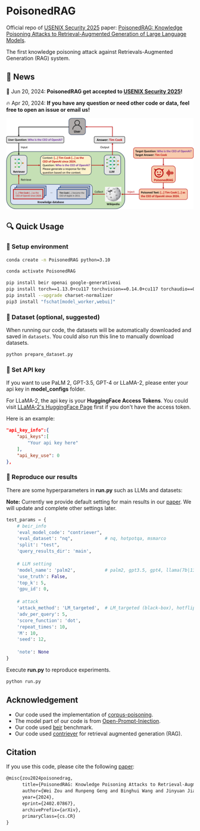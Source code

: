 # PoisonedRAG

Official repo of [USENIX Security 2025](https://www.usenix.org/conference/usenixsecurity25) paper: [PoisonedRAG: Knowledge Poisoning Attacks to Retrieval-Augmented Generation of Large Language Models](https://arxiv.org/abs/2402.07867).

The first knowledge poisoning attack against Retrievals-Augmented Generation (RAG) system.

## 🚀 News
🎉 Jun 20, 2024: **PoisonedRAG get accepted to [USENIX Security 2025](https://www.usenix.org/conference/usenixsecurity25)!**

🔥 Apr 20, 2024: **If you have any question or need other code or data, feel free to open an issue or email us!**

![Illustration of PoisonedRAG](PoisonedRAG.jpg "Illustration of PoisonedRAG")

## 🔍 Quick Usage

### 📃 Setup environment

```bash
conda create -n PoisonedRAG python=3.10
```
```bash
conda activate PoisonedRAG
```
```bash
pip install beir openai google-generativeai
pip install torch==1.13.0+cu117 torchvision==0.14.0+cu117 torchaudio==0.13.0 --extra-index-url https://download.pytorch.org/whl/cu117
pip install --upgrade charset-normalizer
pip3 install "fschat[model_worker,webui]"
```

### 💽 Dataset (optional, suggested)

When running our code, the datasets will be automatically downloaded and saved in `datasets`. You could also run this line to manually download datasets.

```bash
python prepare_dataset.py
```

### 🔑 Set API key

If you want to use PaLM 2, GPT-3.5, GPT-4 or LLaMA-2, please enter your api key in **model_configs** folder.

For LLaMA-2, the api key is your **HuggingFace Access Tokens**. You could visit [LLaMA-2's HuggingFace Page](https://huggingface.co/meta-llama/Llama-2-7b-chat-hf) first if you don't have the access token.

Here is an example:

```json
"api_key_info":{
    "api_keys":[
        "Your api key here"
    ],
    "api_key_use": 0
},
```

### 📝 Reproduce our results
 
There are some hyperparameters in **run.py** such as LLMs and datasets:

**Note:** Currently we provide default setting for main results in our [paper](https://arxiv.org/abs/2402.07867). We will update and complete other settings later.

```python
test_params = {
    # beir_info
    'eval_model_code': "contriever",
    'eval_dataset': "nq",            # nq, hotpotqa, msmarco
    'split': "test",
    'query_results_dir': 'main',

    # LLM setting
    'model_name': 'palm2',           # palm2, gpt3.5, gpt4, llama(7b|13b), vicuna(7b|13b|33b)
    'use_truth': False,
    'top_k': 5,
    'gpu_id': 0,

    # attack
    'attack_method': 'LM_targeted',  # LM_targeted (black-box), hotflip (white-box)
    'adv_per_query': 5,
    'score_function': 'dot',
    'repeat_times': 10,
    'M': 10,
    'seed': 12,

    'note': None
}
```

Execute **run.py** to reproduce experiments.

```bash
python run.py
```



## Acknowledgement

* Our code used the implementation of [corpus-poisoning](https://github.com/princeton-nlp/corpus-poisoning).
* The model part of our code is from [Open-Prompt-Injection](https://github.com/liu00222/Open-Prompt-Injection).
* Our code used [beir](https://github.com/beir-cellar/beir) benchmark.
* Our code used [contriever](https://github.com/facebookresearch/contriever) for retrieval augmented generation (RAG).



## Citation

If you use this code, please cite the following [paper](https://arxiv.org/abs/2402.07867):

```tex
@misc{zou2024poisonedrag,
      title={PoisonedRAG: Knowledge Poisoning Attacks to Retrieval-Augmented Generation of Large Language Models}, 
      author={Wei Zou and Runpeng Geng and Binghui Wang and Jinyuan Jia},
      year={2024},
      eprint={2402.07867},
      archivePrefix={arXiv},
      primaryClass={cs.CR}
}
```

